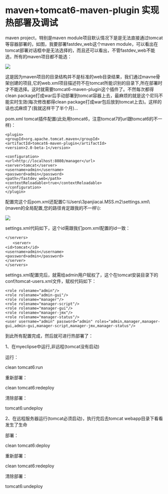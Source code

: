 # maven+tomcat6-maven-plugin 实现热部署及调试

maven project，特别是maven module项目默认情况下是是无法直接通过tomcat等容器部署的，如图，我要部署fastdev\_web这个maven module，可以看出在tomcat部署对话框中是无法选择的，而且还可以看出，不管fastdev\_web不能选，所有的maven项目都不能选：

![](file:///C:/Users/tony/AppData/Local/Temp/enhtmlclip/Image%286%29.jpg)

这是因为maven项目的目录结构并不是标准的web目录结果，我们通过mavne骨架创建的项目,它的web.xml项目描述符不在tomcat所能识别的目录下,所在部署时才不能选择。这时就需要tomcat6-maven-plugin这个插件了。不然每次都得clean package打成war后手动部署到tomcat容器上去，最麻烦的就是这个尼玛不能实时生效\(每次修改都得clean package打成war包后放到tomcat上去\)。这样的话也忒麻烦了\(我就这样干了半个月\)...

pom.xml tomcat插件配置\(此处用tomcat6，注意tomcat7的url跟tomcat6的不一样\)：

```
<plugin>
<groupId>org.apache.tomcat.maven</groupId>
<artifactId>tomcat6-maven-plugin</artifactId>
<version>2.0-beta-1</version>

<configuration>
<url>http://localhost:8080/manager</url>
<server>tomcat</server>
<username>admin</username>
<password>admin</password>
<path>/fastdev_web</path>
<contextReloadable>true</contextReloadable>
</configuration>
</plugin>
```

配置完这个后pom.xml还配置C:\Users\3panjiacai.MSS.m2\settings.xml\\(maven的全局配置,您的路径肯定跟我的不一样\\):

![](file:///C:/Users/tony/AppData/Local/Temp/enhtmlclip/Image%287%29.jpg)

settings.xml代码如下，这个id需跟我们pom.xml配置的id一致：

```
</servers>
　　<server>
<id>tomcat</id>
<username>admin</username>
<password>admin</password>
</server>
</servers>
```

 settings.xml配置完后，就需给admin用户赋权了，这个在tomcat安装目录下的conf/tomcat-users.xml文件，赋权代码如下：

```
<role rolename="admin"/>
<role rolename="admin-gui"/>
<role rolename="manager"/>
<role rolename="manager-script"/>
<role rolename="manager-gui"/>
<role rolename="manager-jmx"/>
<role rolename="manager-status"/>
<user username="admin" password="admin" roles="admin,manager,manager-gui,admin-gui,manager-script,manager-jmx,manager-status"/>
```

 到此所有配置完成，然后就可进行热部署了：

1、在myeclipse中运行,非远程\(tomcat没有启动\)

运行：

clean tomcat6:run

重新部署：

clean tomcat6:redeploy

清除部署：

tomcat6:undeploy

2、在远程服务器运行\(tomcat必须启动\)，执行完后去tomcat webapp目录下看看发生了生命

部署：

clean tomcat6:deploy

重新部署：

clean tomcat6:redeploy

清除部署：

tomcat6:undeploy

